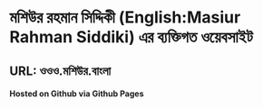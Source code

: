 # মশিউর রহমান সিদ্দিকী  (English:Masiur Rahman Siddiki) এর ব্যক্তিগত ওয়েবসাইট 
## URL: ওওও.মশিউর.বাংলা 

#### Hosted on Github via Github Pages
